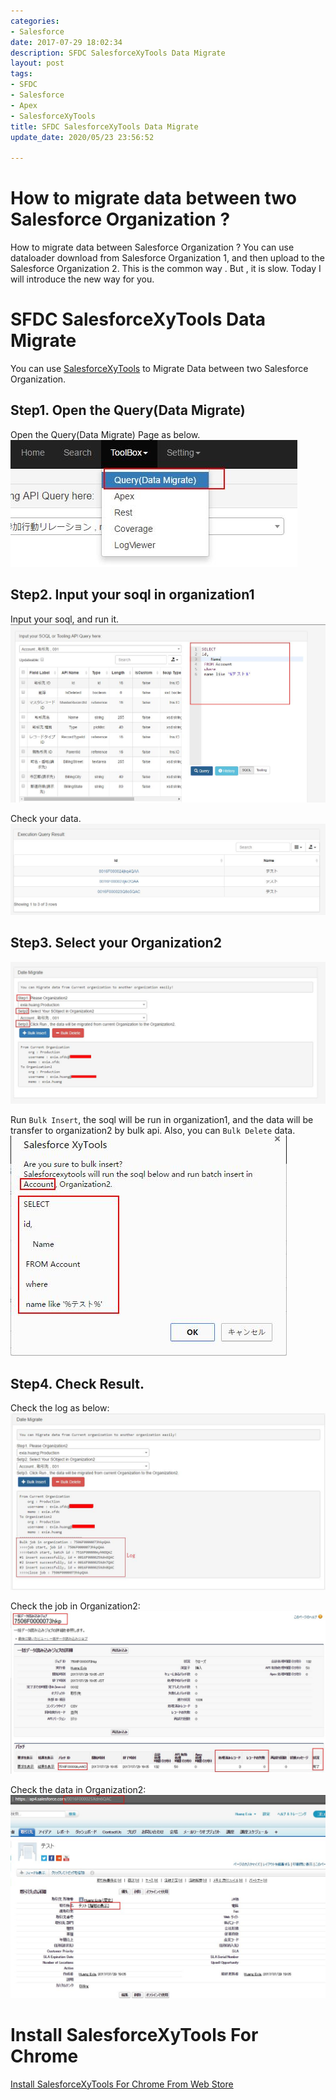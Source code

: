 ```yaml
---
categories:
- Salesforce
date: 2017-07-29 18:02:34
description: SFDC SalesforceXyTools Data Migrate
layout: post
tags:
- SFDC
- Salesforce
- Apex
- SalesforceXyTools
title: SFDC SalesforceXyTools Data Migrate
update_date: 2020/05/23 23:56:52

---
```


# How to migrate data between two Salesforce Organization ?

How to migrate data between Salesforce Organization ?
You can use dataloader download from Salesforce Organization 1,
and then upload to the Salesforce Organization 2.
This is the common way . But , it is slow.
Today I will introduce the new way for you.



# SFDC SalesforceXyTools Data Migrate 

You can use [SalesforceXyTools](https://chrome.google.com/webstore/detail/salesforce-xytools/ehklfkbacogbanjgekccnbfdgjechlmf?hl=ja) to Migrate Data between two Salesforce Organization.

## Step1. Open the Query(Data Migrate)
Open the Query(Data Migrate) Page as below.
![sfdc-salesforcexytools-data-migrate1](/images/salesforcexytools-for-chrome/sfdc-salesforcexytools-data-migrate1.jpg)

## Step2. Input your soql in organization1
Input your soql, and run it.
![sfdc-salesforcexytools-data-migrate2](/images/salesforcexytools-for-chrome/sfdc-salesforcexytools-data-migrate2.jpg)

Check your data.
![sfdc-salesforcexytools-data-migrate3](/images/salesforcexytools-for-chrome/sfdc-salesforcexytools-data-migrate3.jpg)

## Step3. Select your Organization2
![sfdc-salesforcexytools-data-migrate4](/images/salesforcexytools-for-chrome/sfdc-salesforcexytools-data-migrate4.jpg)

Run `Bulk Insert`, the soql will be run in organization1, and the data will be transfer to organization2 by bulk api.
Also, you can `Bulk Delete` data.
![sfdc-salesforcexytools-data-migrate5](/images/salesforcexytools-for-chrome/sfdc-salesforcexytools-data-migrate5.jpg)

## Step4. Check Result.
Check the log as below:
![sfdc-salesforcexytools-data-migrate6](/images/salesforcexytools-for-chrome/sfdc-salesforcexytools-data-migrate6.jpg)

Check the job in Organization2:
![sfdc-salesforcexytools-data-migrate7](/images/salesforcexytools-for-chrome/sfdc-salesforcexytools-data-migrate7.jpg)

Check the data in Organization2:
![sfdc-salesforcexytools-data-migrate8](/images/salesforcexytools-for-chrome/sfdc-salesforcexytools-data-migrate8.jpg)


# Install SalesforceXyTools For Chrome

<a target="_blank" class="btn" href="https://chrome.google.com/webstore/detail/salesforcexytools/ehklfkbacogbanjgekccnbfdgjechlmf?hl=ja">Install SalesforceXyTools For Chrome From Web Store</a>